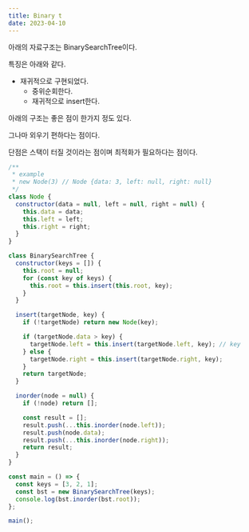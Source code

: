 ```yaml
---
title: Binary t
date: 2023-04-10
---
```


아래의 자료구조는 BinarySearchTree이다.

특징은 아래와 같다.
- 재귀적으로 구현되었다.
  - 중위순회한다.
  - 재귀적으로 insert한다.


아래의 구조는 좋은 점이 한가지 정도 있다.

그나마 외우기 편하다는 점이다.

단점은 스택이 터질 것이라는 점이며 최적화가 필요하다는 점이다.



```js
/**
 * example
 * new Node(3) // Node {data: 3, left: null, right: null}
 */
class Node {
  constructor(data = null, left = null, right = null) {
    this.data = data;
    this.left = left;
    this.right = right;
  }
}

class BinarySearchTree {
  constructor(keys = []) {
    this.root = null;
    for (const key of keys) {
      this.root = this.insert(this.root, key);
    }
  }

  insert(targetNode, key) {
    if (!targetNode) return new Node(key);

    if (targetNode.data > key) {
      targetNode.left = this.insert(targetNode.left, key); // key
    } else {
      targetNode.right = this.insert(targetNode.right, key);
    }
    return targetNode;
  }

  inorder(node = null) {
    if (!node) return [];

    const result = [];
    result.push(...this.inorder(node.left));
    result.push(node.data);
    result.push(...this.inorder(node.right));
    return result;
  }
}

const main = () => {
  const keys = [3, 2, 1];
  const bst = new BinarySearchTree(keys);
  console.log(bst.inorder(bst.root));
};

main();


```